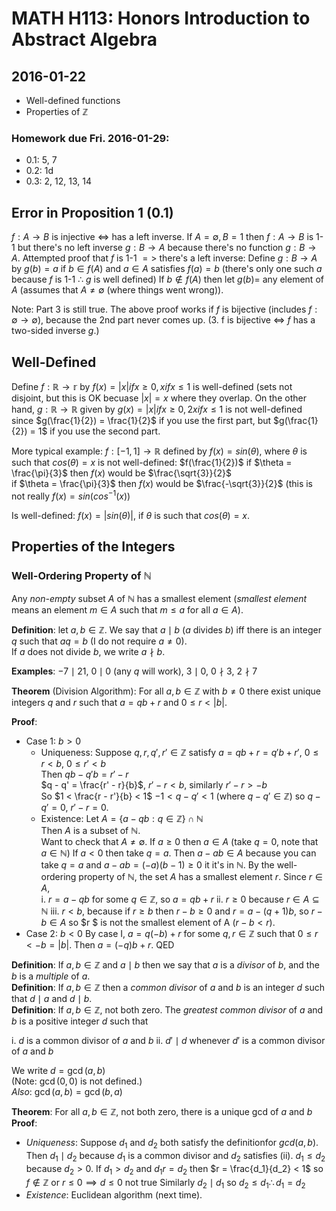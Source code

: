 # MATH H113: Honors Introduction to Abstract Algebra
## 2016-01-22
- Well-defined functions
- Properties of $\mathbb{Z}$

### Homework due Fri. 2016-01-29:
- 0.1: 5, 7
- 0.2: 1d
- 0.3: 2, 12, 13, 14

## Error in Proposition 1 (0.1)
$f : A \to B$ is injective $\iff$ has a left inverse. If $A = \emptyset, B = {1}$ then $f : A \to B$ is 1-1 but there's no left inverse $g : B \to A$ because there's no function $g : B \to A$.
Attempted proof that $f$ is 1-1 $=>$ there's a left inverse:
Define $g : B \to A$ by $g(b) = a$ if $b \in f(A)$ and $a \in A$ satisfies $f(a) = b$
(there's only one such $a$ because $f$ is 1-1 $\therefore$ $g$ is well defined)
If $b \not\in f(A)$ then let $g(b) =$ any element of $A$ (assumes that $A \neq \emptyset$ (where things went wrong)).

Note: Part 3 is still true. The above proof works if $f$ is bijective (includes $f : \emptyset \to \emptyset$), because the 2nd part never comes up.
(3. f is bijective $\iff$ $f$ has a two-sided inverse $g$.)

## Well-Defined
Define $f : \mathbb{R} \to \mathbb{r}$ by $f(x) = { |x| if x \ge 0, x if x \le 1 }$ is well-defined (sets not disjoint, but this is OK becuase $|x| = x$ where they overlap.
On the other hand, $g : \mathbb{R} \to \mathbb{R}$ given by $g(x) = { |x| if x \ge 0, 2x if x \le 1 }$ is not well-defined since $g(\frac{1}{2}) = \frac{1}{2}$ if you use the first part, but $g(\frac{1}{2}) = 1$ if you use the second part.

More typical example:
$f : [-1, 1] \to \mathbb{R}$ defined by $f(x) = sin(\theta)$, where $\theta$ is such that $cos(\theta) = x$ is not well-defined:
$f(\frac{1}{2})$ if $\theta = \frac{\pi}{3}$ then $f(x)$ would be $\frac{\sqrt{3}}{2}$ \
                 if $\theta = \frac{\pi}{3}$ then $f(x)$ would be $\frac{-\sqrt{3}}{2}$
(this is not really $f(x) = sin(cos^{-1}(x))$

Is well-defined: $f(x) = |sin(\theta)|$, if $\theta$ is such that $cos(\theta) = x$.

## Properties of the Integers

### Well-Ordering Property of $\mathbb{N}$
Any *non-empty* subset $A$ of $\mathbb{N}$ has a smallest element (*smallest element* means an element $m \in A$ such that $m \le a$ for all $a \in A$).

**Definition**: let $a, b \in \mathbb{Z}$. We say that $a \mid b$ ($a$ divides $b$) iff there is an integer $q$ such that $aq = b$ (I do not require $a \neq 0$). \
If $a$ does not divide $b$, we write $a \nmid b$.

**Examples**: $-7 \mid 21$, $0 \mid 0$ (any $q$ will work), $3 \mid 0$, $0 \nmid 3$, $2 \nmid 7$

**Theorem** (Division Algorithm): For all $a, b \in \mathbb{Z}$ with $b \neq 0$ there exist unique integers $q$ and $r$ such that $a = qb + r$ and $0 \le r < |b|$.

**Proof**:
- Case 1: $b > 0$
    - Uniqueness: Suppose $q, r, q', r' \in \mathbb{Z}$ satisfy $a = qb + r = q'b + r'$, $0 \le r < b$, $0 \le r' < b$ \
                  Then $qb - q'b = r' - r$ \
                       $q - q' = \frac{r' - r}{b}$, $r' - r < b$, similarly $r' - r > -b$ \
                       So $1 < \frac{r - r'}{b} < 1$ $-1 < q - q' < 1$ (where $q - q' \in \mathbb{Z}$) so $q - q' = 0$, $r' - r = 0$.
    - Existence: Let $A = \{a - qb : q \in \mathbb{Z}\} \cap \mathbb{N}$ \
                 Then $A$ is a subset of $\mathbb{N}$. \
                 Want to check that $A \neq \emptyset$.
                 If $a \ge 0$ then $a \in A$ (take $q = 0$, note that $a \in \mathbb{N}$)
                 If $a < 0$ then take $q = a$.
                    Then $a - ab \in A$ because you can take $q = a$ and $a - ab = (-a)(b - 1) \ge 0$ it it's in $\mathbb{N}$.
                 By the well-ordering property of $\mathbb{N}$, the set $A$ has a smallest element $r$. Since $r \in A$, \
                 i. $r = a - qb$ for some $q \in \mathbb{Z}$, so $a = qb + r$
                 ii. $r \ge 0$ because $r \in A \subseteq \mathbb{N}$
                 iii. $r < b$, because if $r \ge b$ then $r - b \ge 0$ and $r = a - (q + 1)b$, so $r - b \in A$ so $r
                 $ is not the smallest element of A ($r - b < r$).
- Case 2: $b < 0$
    By case I, $a = q(-b) + r$ for some $q, r \in \mathbb{Z}$ such that $0 \le r < -b = |b|$. Then $a = (-q)b + r$.
QED

**Definition**: If $a, b \in \mathbb{Z}$ and $a \mid b$ then we say that $a$ is a *divisor* of $b$, and the $b$ is a *multiple* of $a$. \
**Definition**: If $a, b \in \mathbb{Z}$ then a *common divisor* of $a$ and $b$ is an integer $d$ such that $d \mid a$ and $d \mid b$. \
**Definition**: If $a, b \in \mathbb{Z}$, not both zero. The *greatest common divisor* of $a$ and $b$ is a positive integer $d$ such that

i. $d$ is a common divisor of $a$ and $b$
ii. $d' \mid d$ whenever $d'$ is a common divisor of $a$ and $b$

We write $d = \gcd(a, b)$ \
(Note: $\gcd(0, 0)$ is not defined.) \
*Also*: $\gcd(a, b) = \gcd(b, a)$

**Theorem**: For all $a, b \in \mathbb{Z}$, not both zero, there is a unique gcd of $a$ and $b$ \
**Proof**:

- *Uniqueness*: Suppose $d_1$ and $d_2$ both satisfy the definitionfor $gcd(a, b)$. \
                Then $d_1 \mid d_2$ because $d_1$ is a common divisor and $d_2$ satisfies (ii). $d_1 \le d_2$ because $d_2 > 0$.
                If $d_1 > d_2$ and $d_1 r = d_2$ then $r = \frac{d_1}{d_2} < 1$ so $f \not\in \mathbb{Z}$ or $r \le 0 \implies d \le 0$ not true
                Similarly $d_2 \mid d_1$ so $d_2 \le d_1 \therefore d_1 = d_2$
- *Existence*: Euclidean algorithm (next time).
